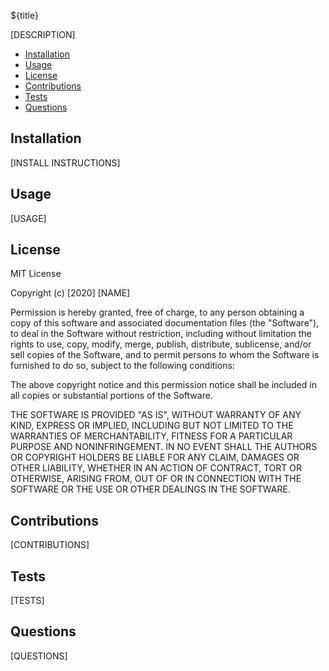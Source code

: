 ${title}

[DESCRIPTION]

- [Installation](#installation)
- [Usage](#usage)
- [License](#license)
- [Contributions](#contributions)
- [Tests](#test)
- [Questions](#questions)

## Installation

[INSTALL INSTRUCTIONS]

## Usage

[USAGE]

## License

MIT License

Copyright (c) [2020] [NAME]

Permission is hereby granted, free of charge, to any person obtaining a copy
of this software and associated documentation files (the "Software"), to deal
in the Software without restriction, including without limitation the rights
to use, copy, modify, merge, publish, distribute, sublicense, and/or sell
copies of the Software, and to permit persons to whom the Software is
furnished to do so, subject to the following conditions:

The above copyright notice and this permission notice shall be included in all
copies or substantial portions of the Software.

THE SOFTWARE IS PROVIDED "AS IS", WITHOUT WARRANTY OF ANY KIND, EXPRESS OR
IMPLIED, INCLUDING BUT NOT LIMITED TO THE WARRANTIES OF MERCHANTABILITY,
FITNESS FOR A PARTICULAR PURPOSE AND NONINFRINGEMENT. IN NO EVENT SHALL THE
AUTHORS OR COPYRIGHT HOLDERS BE LIABLE FOR ANY CLAIM, DAMAGES OR OTHER
LIABILITY, WHETHER IN AN ACTION OF CONTRACT, TORT OR OTHERWISE, ARISING FROM,
OUT OF OR IN CONNECTION WITH THE SOFTWARE OR THE USE OR OTHER DEALINGS IN THE
SOFTWARE.

## Contributions

[CONTRIBUTIONS]

## Tests

[TESTS]

## Questions

[QUESTIONS]